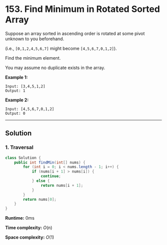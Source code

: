 # 153. Find Minimum in Rotated Sorted Array

Suppose an array sorted in ascending order is rotated at some pivot unknown to you beforehand.

(i.e.,  `[0,1,2,4,5,6,7]` might become  `[4,5,6,7,0,1,2]`).

Find the minimum element.

You may assume no duplicate exists in the array.

**Example 1:**

```
Input: [3,4,5,1,2] 
Output: 1
```

**Example 2:**

```
Input: [4,5,6,7,0,1,2]
Output: 0
```

---

## Solution

### 1. Traversal

```java
class Solution {
    public int findMin(int[] nums) {
        for (int i = 0; i < nums.length - 1; i++) {
            if (nums[i + 1] > nums[i]) {
                continue;
            } else {
                return nums[i + 1];
            }
        }
        return nums[0];
    }
}
```

**Runtime:** 0ms

**Time complexity:** *O*(n)

**Space complexity:** *O*(1)

